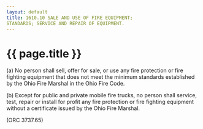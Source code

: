 ```yaml
---
layout: default 
title: 1610.10 SALE AND USE OF FIRE EQUIPMENT;
STANDARDS; SERVICE AND REPAIR OF EQUIPMENT.
---
```


{{ page.title }}
================

​(a) No person shall sell, offer for sale, or use any fire protection or
fire fighting equipment that does not meet the minimum standards
established by the Ohio Fire Marshal in the Ohio Fire Code.

​(b) Except for public and private mobile fire trucks, no person shall
service, test, repair or install for profit any fire protection or fire
fighting equipment without a certificate issued by the Ohio Fire
Marshal.

(ORC 3737.65)
